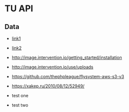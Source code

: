 # TU API

## Data
- [link1](https://medium.com/techcompose/create-rest-api-in-laravel-with-authentication-using-passport-133a1678a876)
- [link2](https://medium.com/modulr/api-rest-with-laravel-5-6-passport-authentication-reset-password-part-4-50d27455dcca)
- http://image.intervention.io/getting_started/installation
- http://image.intervention.io/use/uploads
- https://github.com/thephpleague/flysystem-aws-s3-v3
- https://xakep.ru/2010/08/12/52949/

- test one
- test two
